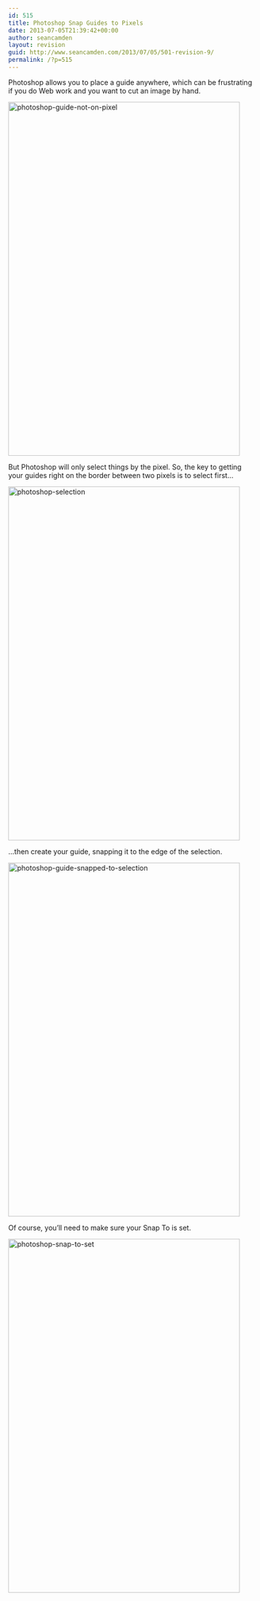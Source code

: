 ```yaml
---
id: 515
title: Photoshop Snap Guides to Pixels
date: 2013-07-05T21:39:42+00:00
author: seancamden
layout: revision
guid: http://www.seancamden.com/2013/07/05/501-revision-9/
permalink: /?p=515
---
```

Photoshop allows you to place a guide anywhere, which can be frustrating if you do Web work and you want to cut an image by hand.

<img src="http://www.seancamden.com/wp-content/uploads/2013/07/photoshop-guide-not-on-pixel.png" alt="photoshop-guide-not-on-pixel" width="467" height="714" class="alignnone size-full wp-image-504" />

But Photoshop will only select things by the pixel. So, the key to getting your guides right on the border between two pixels is to select first&#8230;

<img src="http://www.seancamden.com/wp-content/uploads/2013/07/photoshop-selection.png" alt="photoshop-selection" width="467" height="714" class="alignnone size-full wp-image-508" srcset="http://seancamden.cosm/wp-content/uploads/2013/07/photoshop-selection.png 467w, http://seancamden.cosm/wp-content/uploads/2013/07/photoshop-selection-196x300.png 196w" sizes="(max-width: 467px) 100vw, 467px" />

&#8230;then create your guide, snapping it to the edge of the selection.

<img src="http://www.seancamden.com/wp-content/uploads/2013/07/photoshop-guide-snapped-to-selection.png" alt="photoshop-guide-snapped-to-selection" width="467" height="714" class="alignnone size-full wp-image-505" srcset="http://seancamden.cosm/wp-content/uploads/2013/07/photoshop-guide-snapped-to-selection.png 467w, http://seancamden.cosm/wp-content/uploads/2013/07/photoshop-guide-snapped-to-selection-196x300.png 196w" sizes="(max-width: 467px) 100vw, 467px" />

Of course, you&#8217;ll need to make sure your Snap To is set.

<img src="http://www.seancamden.com/wp-content/uploads/2013/07/photoshop-snap-to-set.png" alt="photoshop-snap-to-set" width="467" height="714" class="alignnone size-full wp-image-511" srcset="http://seancamden.cosm/wp-content/uploads/2013/07/photoshop-snap-to-set.png 467w, http://seancamden.cosm/wp-content/uploads/2013/07/photoshop-snap-to-set-196x300.png 196w" sizes="(max-width: 467px) 100vw, 467px" />